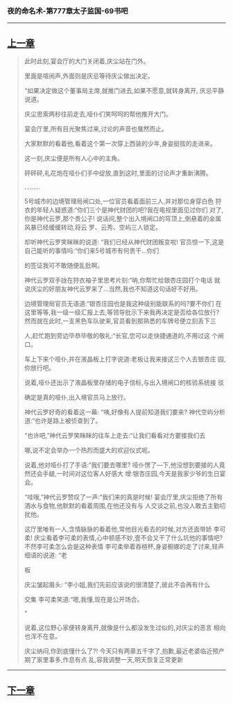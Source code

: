 ### 夜的命名术-第777章太子监国-69书吧

--------
[上一章](./4919911c1e68b84178be25982ca86b85.md)
--------


>
>
>
>此时此刻,宴会厅的大门关闭着,庆尘站在门外。
>
>里面是喧闹声,外面则是庆忌等待庆尘做出决定。
>
>“如果决定做这个董事局主席,就推门进去,如果不愿意,就转身离开,
>庆忌平静说道。
>
>庆尘思索两秒往前走去,哑仆们笑呵呵的帮他推开大门。
>
>宴会厅里,所有目光聚焦过来,讨论的声音也戛然而止。
>
>大家默默的看着他,看着这个第一次穿上西装的少年,身姿挺拔的走进来。
>
>这一刻,庆尘便是所有人心中的主角。
>
>砰砰砰,礼花炮在哑仆们手中绽放,直到这时,里面的讨论声才重新沸腾。
>
>………
>
>5号城市的边境管理局闸口处,一位官员看着面前三人,并对那位身穿白色
>狩衣的年轻人疑惑道:“你们三个是神代财团的吧?我在电视里面见过你们
>对了,你是神代云罗,那个贵公子!
>说话间,整个出入境闸口的穹顶上,倒悬着的金属风暴已经缓缓转动,将云
>罗、云秀、空屿三人锁定。
>
>却听神代云罗笑眯眯的说道:
>“我们已经从神代财团叛变啦!
>官员惊一下,这是自己能听的事情吗:“你们来5号城市有何贵干…你们
>
>的签证我可不敢随便乱批啊。
>
>神代云罗双手拢在狩衣袖子里思考片刻:“呐,你帮忙给银杏庄园打个电话
>就说庆尘的好朋友神代云罗来了…当然,我也不知道这句话好不好用。
>
>边境管理局官员无语道:“银杏庄园也是我这种级别能联系的吗?要不你们
>在这里等等,我一级一级汇报上去,等领导批示下来我再决定是否给各位放行?
>然而就在此时,一支黑色车队驶来,官员看到那熟悉的车牌号便立刻丢下三
>
>人,赶忙跑到旁边毕恭毕敬的敬礼:“长官,您可以走快捷通道的,不用过这
>个闸口。
>
>车上下来个哑仆,并在液晶板上打字说道:老板让我来接这三个人去银杏庄
>园,你放行吧。
>
>说着,哑仆还出示了液晶板里存储的电子信标,与出入境闸口的核验系统接
>驳
>
>确定是真的哑仆,出入境官员马上放行。
>
>神代云罗好奇的看着这一幕:
>“咦,好像有人提前知道我们要来?
>神代空屿分析道:“也许是路上被侦查到了。
>
>“也许吧,”神代云罗笑眯眯的往车上走去:“让我们看看对方要接我们去
>
>哪,说不定会举办一个热烈而盛大的欢迎仪式呢。
>
>说着,他对哑仆打了手语:“我们要去哪里?
>哑仆愣了—下,他没想到要接的人竟然还会手龉,一时间对这位客人好感大
>增:银杏庄园,今天是我家少爷的生日宴会。
>
>“哇哦,”神代云罗赞叹了一声:“我们来的真是时候!
>宴会厅里,庆尘拒绝了所有酒水与食物,他默默的看着周围,在他还没有与
>人交谈之前,也没人敢去主勤叨扰他。
>
>这厅里唯有一人,含情脉脉的看着他,常他目光看去的时候,对方还面带娇
>李可柔!
>庆尘看着李可柔的表情,心中顿感不妙,壹不会又干了什么坑他的事情吧?
>不然李可柔怎么会是这种表情
>李可柔举着吞楦杯,身姿橱娜的走了讨来,轻声细语的说道:
>“老
>
>板
>
>庆尘皱起眉头:
>“李小姐,我们先前应该说的很清楚了,彼此不会再有什么
>
>交集
>李可柔笑道:“嗯,我懂,现在是公开场合。
>
>”
>
>说着,这位野心家便转身离开,就像是什么都没发生过似的,对庆尘的恶言
>相向也浑不在意。
>
>庆尘纳闷,你到底懂什么了?!
>今天只有两章五千字了,抱歉,最近老婆临近预产期了家里事多,作息有点
>乱,容我调整一天,明天恢复正常更新
>
>

--------
[下一章](./5aaa923f34827dacb558fa86d5b78009.md)
--------
